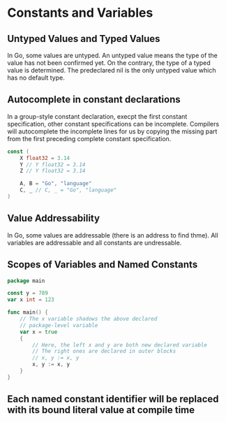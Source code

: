 # Constants and Variables

## Untyped Values and Typed Values

In Go, some values are untyped. An untyped value means the type of the value has not been confirmed yet. On the contrary, the type of a typed value is determined. The predeclared nil is the only untyped value which has no default type.

## Autocomplete in constant declarations

In a group-style constant declaration, execpt the first constant specification, other constant specifications can be incomplete. Compilers will autocomplete the incomplete lines for us by copying the missing part from the first preceding complete constant specification.

```go
const (
    X float32 = 3.14
    Y // Y float32 = 3.14
    Z // Y float32 = 3.14

    A, B = "Go", "language"
    C, _ // C, _ = "Go", "language"
)
```

## Value Addressability

In Go, some values are addressable (there is an address to find thme). All variables are addressable and all constants are undressable.

## Scopes of Variables and Named Constants

```go
package main

const y = 789
var x int = 123

func main() {
    // The x variable shadows the above declared
    // package-level variable
    var x = true
    {
        // Here, the left x and y are both new declared variable
        // The right ones are declared in outer blocks
        // x, y := x, y
        x, y := x, y
    }
}
```

## Each named constant identifier will be replaced with its bound literal value at compile time
